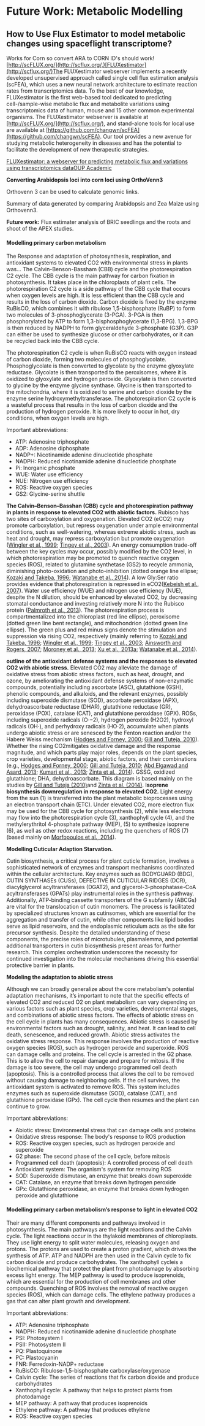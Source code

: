 # Future Work: Metabolic Modelling

## How to Use Flux Estimator to model metabolic changes using spaceflight transcriptome?&#x20;

Works for Corn so convert ARA to CORN ID's should work!​[http://scFLUX.org/](http://scflux.org/,)​[FLUXestimator](http://scflux.org/)The FLUXestimator webserver implements a recently developed unsupervised approach called single cell flux estimation analysis (scFEA), which uses a new neural network architecture to estimate reaction rates from transcriptomics data. To the best of our knowledge, FLUXestimator is the first web-based tool dedicated to predicting cell-/sample-wise metabolic flux and metabolite variations using transcriptomics data of human, mouse and 15 other common experimental organisms. The FLUXestimator webserver is available at [http://scFLUX.org/](http://scflux.org/), and stand-alone tools for local use are available at [https://github.com/changwn/scFEA](https://github.com/changwn/scFEA). Our tool provides a new avenue for studying metabolic heterogeneity in diseases and has the potential to facilitate the development of new therapeutic strategies.

[FLUXestimator: a webserver for predicting metabolic flux and variations using transcriptomics dataOUP Academic](https://academic.oup.com/nar/article/51/W1/W180/7175334?searchresult=1)​



**Converting Arabidopsis loci into corn loci using OrthoVenn3**&#x20;

Orthovenn 3 can be used to calculate genomic links.&#x20;

Summary of data generated by comparing Arabidopsis and Zea Maize using Orthovenn3.&#x20;



**Future work:** Flux estimater analysis of BRIC seedlings and the roots and shoot of the APEX studies.&#x20;



#### Modelling primary carbon metabolism <a href="#wgts5qgdhf7a" id="wgts5qgdhf7a"></a>

The Response and adaptation of photosynthesis, respiration, and antioxidant systems to elevated CO2 with environmental stress in plants was… The Calvin-Benson-Bassham (CBB) cycle and the photorespiration C2 cycle. The CBB cycle is the main pathway for carbon fixation in photosynthesis. It takes place in the chloroplasts of plant cells. The photorespiration C2 cycle is a side pathway of the CBB cycle that occurs when oxygen levels are high. It is less efficient than the CBB cycle and results in the loss of carbon dioxide. Carbon dioxide is fixed by the enzyme RuBisCO, which combines it with ribulose 1,5-bisphosphate (RuBP) to form two molecules of 3-phosphoglycerate (3-PGA). 3-PGA is then phosphorylated by ATP to form 1,3-bisphosphoglycerate (1,3-BPG). 1,3-BPG is then reduced by NADPH to form glyceraldehyde 3-phosphate (G3P). G3P can either be used to synthesize glucose or other carbohydrates, or it can be recycled back into the CBB cycle.

The photorespiration C2 cycle is when RuBisCO reacts with oxygen instead of carbon dioxide, forming two molecules of phosphoglycolate. Phosphoglycolate is then converted to glycolate by the enzyme glyoxylate reductase. Glycolate is then transported to the peroxisomes, where it is oxidized to glyoxylate and hydrogen peroxide. Glyoxylate is then converted to glycine by the enzyme glycine synthase. Glycine is then transported to the mitochondria, where it is oxidized to serine and carbon dioxide by the enzyme serine hydroxymethyltransferase. The photorespiration C2 cycle is a wasteful process that results in the loss of carbon dioxide and the production of hydrogen peroxide. It is more likely to occur in hot, dry conditions, when oxygen levels are high.

Important abbreviations:

* ATP: Adenosine triphosphate
* ADP: Adenosine diphosphate
* NADP+: Nicotinamide adenine dinucleotide phosphate
* NADPH: Reduced nicotinamide adenine dinucleotide phosphate
* Pi: Inorganic phosphate
* WUE: Water use efficiency
* NUE: Nitrogen use efficiency
* ROS: Reactive oxygen species
* GS2: Glycine-serine shuttle

**The Calvin–Benson–Basshan (CBB) cycle and photorespiration pathway in plants in response to elevated CO2 with abiotic factors.** Rubisco has two sites of carboxylation and oxygenation. Elevated CO2 (eCO2) may promote carboxylation, but repress oxygenation under ample environmental conditions, such as well-watering, whereas extreme abiotic stress, such as heat and drought, may repress carboxylation but promote oxygenation ([Wingler et al., 1999](https://www.frontiersin.org/articles/10.3389/fpls.2015.00701/full#B154); [Tingey et al., 2003](https://www.frontiersin.org/articles/10.3389/fpls.2015.00701/full#B141)). An energy consumption trade-off between the key cycles may occur, possibly modified by the CO2 level, in which photorespiration may be promoted to quench reactive oxygen species (ROS), related to glutamine synthetase (GS2) to recycle ammonia, diminishing photo-oxidation and photo-inhibition (dotted orange line ellipse; [Kozaki and Takeba, 1996](https://www.frontiersin.org/articles/10.3389/fpls.2015.00701/full#B63); [Watanabe et al., 2014](https://www.frontiersin.org/articles/10.3389/fpls.2015.00701/full#B151)). A low Gly:Ser ratio provides evidence that photorespiration is repressed in eCO2([Kebeish et al., 2007](https://www.frontiersin.org/articles/10.3389/fpls.2015.00701/full#B59)). Water use efficiency (WUE) and nitrogen use efficiency (NUE), despite the N dilution, should be enhanced by elevated CO2, by decreasing stomatal conductance and investing relatively more N into the Rubisco protein ([Palmroth et al., 2013](https://www.frontiersin.org/articles/10.3389/fpls.2015.00701/full#B107)). The photorespiration process is compartmentalized into the chloroplast (red line ellipse), peroxisome (dotted green line bent rectangle), and mitochondrion (dotted green line ellipse). The green plus and red minus signs denote the stimulation and suppression via rising CO2, respectively (mainly referring to [Kozaki and Takeba, 1996](https://www.frontiersin.org/articles/10.3389/fpls.2015.00701/full#B63); [Wingler et al., 1999](https://www.frontiersin.org/articles/10.3389/fpls.2015.00701/full#B154); [Tingey et al., 2003](https://www.frontiersin.org/articles/10.3389/fpls.2015.00701/full#B141); [Ainsworth and Rogers, 2007](https://www.frontiersin.org/articles/10.3389/fpls.2015.00701/full#B5); [Moroney et al., 2013](https://www.frontiersin.org/articles/10.3389/fpls.2015.00701/full#B100); [Xu et al., 2013a](https://www.frontiersin.org/articles/10.3389/fpls.2015.00701/full#B156); [Watanabe et al., 2014](https://www.frontiersin.org/articles/10.3389/fpls.2015.00701/full#B151)).

**outline of the antioxidant defense systems and the responses to elevated CO2 with abiotic stress.** Elevated CO2 may alleviate the damage of oxidative stress from abiotic stress factors, such as heat, drought, and ozone, by ameliorating the antioxidant defense systems of non-enzymatic compounds, potentially including ascorbate (ASC), glutathione (GSH), phenolic compounds, and alkaloids, and the relevant enzymes, possibly including superoxide dismutase (SOD), ascorbate peroxidase (APX), dehydroascorbate reductase (DHAR), glutathione reductase (GR), peroxidase (POX), catalase (CAT), and glutathione peroxidase (GPX). ROSs, including superoxide radicals (O⋅−2), hydrogen peroxide (H2O2), hydroxyl radicals (OH⋅), and perhydroxy radicals (HO⋅2), accumulate when plants undergo abiotic stress or are senesced by the Fenton reaction and/or the Habere Weiss mechanism ([Hodges and Forney, 2000](https://www.frontiersin.org/articles/10.3389/fpls.2015.00701/full#B52); [Gill and Tuteja, 2010](https://www.frontiersin.org/articles/10.3389/fpls.2015.00701/full#B45)). Whether the rising CO2mitigates oxidative damage and the response magnitude, and which parts play major roles, depends on the plant species, crop varieties, developmental stage, abiotic factors, and their combinations (e.g., [Hodges and Forney, 2000](https://www.frontiersin.org/articles/10.3389/fpls.2015.00701/full#B52); [Gill and Tuteja, 2010](https://www.frontiersin.org/articles/10.3389/fpls.2015.00701/full#B45); [Abd Elgawad and Asard, 2013](https://www.frontiersin.org/articles/10.3389/fpls.2015.00701/full#B1); [Kumari et al., 2013](https://www.frontiersin.org/articles/10.3389/fpls.2015.00701/full#B64); [Zinta et al., 2014](https://www.frontiersin.org/articles/10.3389/fpls.2015.00701/full#B167)). GSSG, oxidized glutathione; DHA, dehydroascorbate. This diagram is based mainly on the studies by [Gill and Tuteja (2010)](https://www.frontiersin.org/articles/10.3389/fpls.2015.00701/full#B45)and [Zinta et al. (2014)](https://www.frontiersin.org/articles/10.3389/fpls.2015.00701/full#B167). I**soprene biosynthesis downregulation in response to elevated CO2.** Light energy from the sun (1) is transferred into the plant metabolic bioprocesses using an electron transport chain (ETC). Under elevated CO2, more electron flux may be used for the CBB cycle for photosynthesis (2), while less electrons may flow into the photorespiration cycle (3), xanthophyll cycle (4), and the methylerythritol 4-phosphate pathway (MEP), (5) to synthesize isoprene (6), as well as other redox reactions, including the quenchers of ROS (7) (based mainly on [Morfopoulos et al., 2014](https://www.frontiersin.org/articles/10.3389/fpls.2015.00701/full#B96)).



**Modelling Cuticular Adaption Starvation.**

Cutin biosynthesis, a critical process for plant cuticle formation, involves a sophisticated network of enzymes and transport mechanisms coordinated within the cellular architecture. Key enzymes such as BODYGUARD (BDG), CUTIN SYNTHASEs (CUSs), DEFECTIVE IN CUTICULAR RIDGES (DCR), diacylglycerol acyltransferases (DGAT2), and glycerol-3-phosphatase-CoA acyltransferases (GPATs) play instrumental roles in the synthesis pathway. Additionally, ATP-binding cassette transporters of the G subfamily (ABCGs) are vital for the translocation of cutin monomers. The process is facilitated by specialized structures known as cutinsomes, which are essential for the aggregation and transfer of cutin, while other components like lipid bodies serve as lipid reservoirs, and the endoplasmic reticulum acts as the site for precursor synthesis. Despite the detailed understanding of these components, the precise roles of microtubules, plasmalemma, and potential additional transporters in cutin biosynthesis present areas for further research. This complex orchestration underscores the necessity for continued investigation into the molecular mechanisms driving this essential protective barrier in plants.



**Modeling the adaptation to abiotic stress**

Although we can broadly generalize about the core metabolism's potential adaptation mechanisms, it’s important to note that the specific effects of elevated CO2 and reduced O2 on plant metabolism can vary depending on various factors such as plant species, crop varieties, developmental stages, and combinations of abiotic stress factors. The effects of abiotic stress on the cell cycle in plants has many consequences. Abiotic stress is caused by environmental factors such as drought, salinity, and heat. It can lead to cell death, senescence, and reduced growth. Abiotic stress activates the oxidative stress response. This response involves the production of reactive oxygen species (ROS), such as hydrogen peroxide and superoxide. ROS can damage cells and proteins. The cell cycle is arrested in the G2 phase. This is to allow the cell to repair damage and prepare for mitosis. If the damage is too severe, the cell may undergo programmed cell death (apoptosis). This is a controlled process that allows the cell to be removed without causing damage to neighboring cells. If the cell survives, the antioxidant system is activated to remove ROS. This system includes enzymes such as superoxide dismutase (SOD), catalase (CAT), and glutathione peroxidase (GPx). The cell cycle then resumes and the plant can continue to grow.



Important abbreviations:

* Abiotic stress: Environmental stress that can damage cells and proteins
* Oxidative stress response: The body's response to ROS production
* ROS: Reactive oxygen species, such as hydrogen peroxide and superoxide
* G2 phase: The second phase of the cell cycle, before mitosis
* Programmed cell death (apoptosis): A controlled process of cell death
* Antioxidant system: The organism's system for removing ROS
* SOD: Superoxide dismutase, an enzyme that breaks down superoxide
* CAT: Catalase, an enzyme that breaks down hydrogen peroxide
* GPx: Glutathione peroxidase, an enzyme that breaks down hydrogen peroxide and glutathione

#### Modelling primary carbon metabolism’s response to light in elevated CO2 <a href="#ygy9q9erajm6" id="ygy9q9erajm6"></a>

Their are many different components and pathways involved in photosynthesis. The main pathways are the light reactions and the Calvin cycle. The light reactions occur in the thylakoid membranes of chloroplasts. They use light energy to split water molecules, releasing oxygen and protons. The protons are used to create a proton gradient, which drives the synthesis of ATP. ATP and NADPH are then used in the Calvin cycle to fix carbon dioxide and produce carbohydrates. The xanthophyll cycleis a biochemical pathway that protect the plant from photodamage by absorbing excess light energy. The MEP pathway is used to produce isoprenoids, which are essential for the production of cell membranes and other compounds. Quenching of ROS involves the removal of reactive oxygen species (ROS), which can damage cells. The ethylene pathway produces a gas that can alter plant growth and development.

Important abbreviations:

* ATP: Adenosine triphosphate
* NADPH: Reduced nicotinamide adenine dinucleotide phosphate
* PSI: Photosystem I
* PSII: Photosystem II
* PQ: Plastoquinone
* PC: Plastocyanin
* FNR: Ferredoxin-NADP+ reductase
* RuBisCO: Ribulose-1,5-bisphosphate carboxylase/oxygenase
* Calvin cycle: The series of reactions that fix carbon dioxide and produce carbohydrates
* Xanthophyll cycle: A pathway that helps to protect plants from photodamage
* MEP pathway: A pathway that produces isoprenoids
* Ethylene pathway: A pathway that produces ethylene
* ROS: Reactive oxygen species

